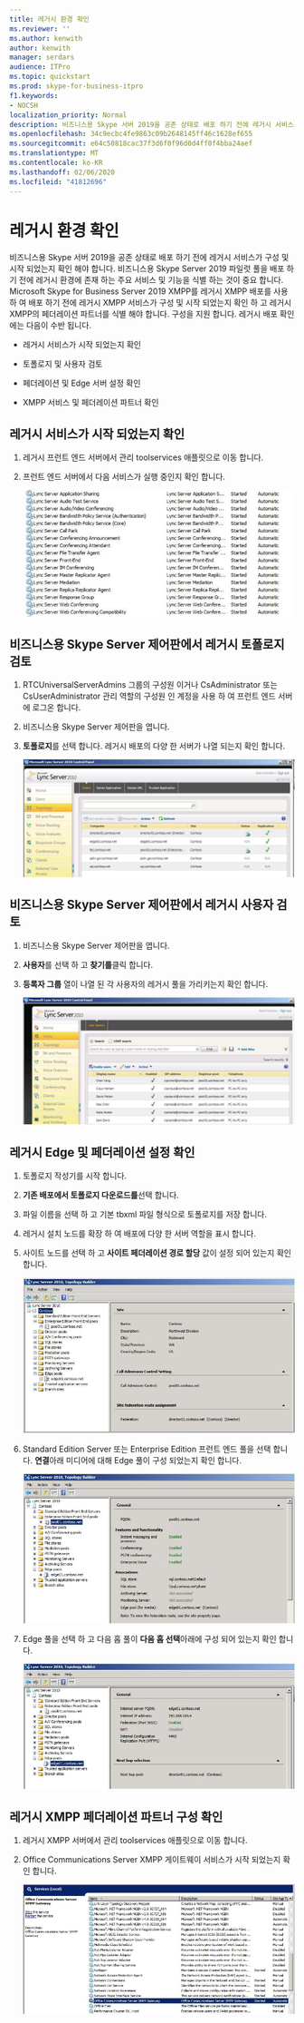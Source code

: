 ```yaml
---
title: 레거시 환경 확인
ms.reviewer: ''
ms.author: kenwith
author: kenwith
manager: serdars
audience: ITPro
ms.topic: quickstart
ms.prod: skype-for-business-itpro
f1.keywords:
- NOCSH
localization_priority: Normal
description: 비즈니스용 Skype 서버 2019을 공존 상태로 배포 하기 전에 레거시 서비스가 구성 및 시작 되었는지 확인 해야 합니다. 비즈니스용 Skype Server 2019 파일럿 풀을 배포 하기 전에 레거시 환경에 존재 하는 주요 서비스 및 기능을 확인 하는 것이 중요 합니다. Microsoft Skype for Business Server 2019 XMPP를 레거시 XMPP 배포를 사용 하 여 배포 하기 전에 레거시 XMPP 서비스를 구성 및 시작 했는지 확인 하 고 레거시 XMPP 구성이 있는 페더레이션 파트너를 확인 해야 합니다. 동시.
ms.openlocfilehash: 34c9ecbc4fe9863c09b2648145ff46c1628ef655
ms.sourcegitcommit: e64c50818cac37f3d6f0f96d0d4ff0f4bba24aef
ms.translationtype: MT
ms.contentlocale: ko-KR
ms.lasthandoff: 02/06/2020
ms.locfileid: "41812696"
---
```

# <a name="verify-the-legacy-environment"></a>레거시 환경 확인

비즈니스용 Skype 서버 2019을 공존 상태로 배포 하기 전에 레거시 서비스가 구성 및 시작 되었는지 확인 해야 합니다. 비즈니스용 Skype Server 2019 파일럿 풀을 배포 하기 전에 레거시 환경에 존재 하는 주요 서비스 및 기능을 식별 하는 것이 중요 합니다. Microsoft Skype for Business Server 2019 XMPP를 레거시 XMPP 배포를 사용 하 여 배포 하기 전에 레거시 XMPP 서비스가 구성 및 시작 되었는지 확인 하 고 레거시 XMPP의 페더레이션 파트너를 식별 해야 합니다. 구성을 지원 합니다. 레거시 배포 확인에는 다음이 수반 됩니다.
  
- 레거시 서비스가 시작 되었는지 확인
    
- 토폴로지 및 사용자 검토
    
- 페더레이션 및 Edge 서버 설정 확인
    
- XMPP 서비스 및 페더레이션 파트너 확인
    
## <a name="verify-that-legacy-services-are-started"></a>레거시 서비스가 시작 되었는지 확인

1. 레거시 프런트 엔드 서버에서 관리 toolservices 애플릿으로 이동 합니다.
    
2. 프런트 엔드 서버에서 다음 서비스가 실행 중인지 확인 합니다.
    
     ![프런트 엔드 서버에서 실행 중인 서비스 목록](../media/migration_lyncserver_config_w14_services.jpg)
  
## <a name="review-the-legacy-topology-in-skype-for-business-server-control-panel"></a>비즈니스용 Skype Server 제어판에서 레거시 토폴로지 검토

1. RTCUniversalServerAdmins 그룹의 구성원 이거나 CsAdministrator 또는 CsUserAdministrator 관리 역할의 구성원 인 계정을 사용 하 여 프런트 엔드 서버에 로그온 합니다.
    
2. 비즈니스용 Skype Server 제어판을 엽니다.
    
3. **토폴로지**를 선택 합니다. 레거시 배포의 다양 한 서버가 나열 되는지 확인 합니다.
    
     ![제어판 토폴로지 페이지](../media/migration_lyncserver_2010_topology.JPG)
  
## <a name="review-legacy-users-in-skype-for-business-server-control-panel"></a>비즈니스용 Skype Server 제어판에서 레거시 사용자 검토

1. 비즈니스용 Skype Server 제어판을 엽니다.
    
2. **사용자**를 선택 하 고 **찾기를**클릭 합니다.
    
3. **등록자 그룹** 열이 나열 된 각 사용자의 레거시 풀을 가리키는지 확인 합니다. 
    
     ![제어판의 사용자 목록](../media/migration_lyncserver_2010_allusers.JPG)
  
## <a name="verify-legacy-edge-and-federation-settings"></a>레거시 Edge 및 페더레이션 설정 확인

1. 토폴로지 작성기를 시작 합니다.
    
2. **기존 배포에서 토폴로지 다운로드를**선택 합니다.
    
3. 파일 이름을 선택 하 고 기본 tbxml 파일 형식으로 토폴로지를 저장 합니다.
    
4. 레거시 설치 노드를 확장 하 여 배포에 다양 한 서버 역할을 표시 합니다.
    
5. 사이트 노드를 선택 하 고 **사이트 페더레이션 경로 할당** 값이 설정 되어 있는지 확인 합니다. 
    
     ![토폴로지 작성기, 사이트 페더레이션 경로](../media/migration_lyncserver_w14_federation.jpg)
  
6. Standard Edition Server 또는 Enterprise Edition 프런트 엔드 풀을 선택 합니다. **연결**아래 미디어에 대해 Edge 풀이 구성 되었는지 확인 합니다. 
    
     ![서버 및 풀을 보여 주는 토폴로지 작성기](../media/migration_lyncserver_w14_edgepool_media.jpg)
  
7. Edge 풀을 선택 하 고 다음 홉 풀이 **다음 홉 선택**아래에 구성 되어 있는지 확인 합니다.
    
     ![토폴로지 작성기, 다음 홉 선택](../media/migration_lyncserver_w14_nexthop.jpg)
  
## <a name="verify-legacy-xmpp-federated-partner-configuration"></a>레거시 XMPP 페더레이션 파트너 구성 확인

1. 레거시 XMPP 서버에서 관리 toolservices 애플릿으로 이동 합니다.
    
2. Office Communications Server XMPP 게이트웨이 서비스가 시작 되었는지 확인 합니다. 
    
     ![Office Communications Server XMPP 게이트웨이 서비스](../media/migration_lyncserver_15_xmpp_legacyservicesstarted.JPG)
  

